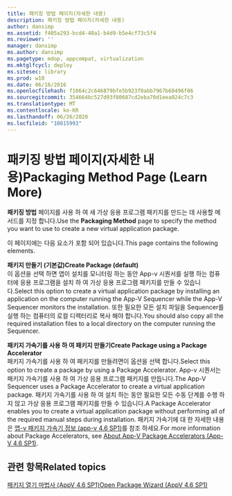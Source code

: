 ```yaml
---
title: 패키징 방법 페이지(자세한 내용)
description: 패키징 방법 페이지(자세한 내용)
author: dansimp
ms.assetid: f405a293-bcd4-48a1-b4d9-b5e4cf73c5f4
ms.reviewer: ''
manager: dansimp
ms.author: dansimp
ms.pagetype: mdop, appcompat, virtualization
ms.mktglfcycl: deploy
ms.sitesec: library
ms.prod: w10
ms.date: 06/16/2016
ms.openlocfilehash: f1064c2c646879bfe5b923f0abb7967b68496f06
ms.sourcegitcommit: 354664bc527d93f80687cd2eba70d1eea024c7c3
ms.translationtype: MT
ms.contentlocale: ko-KR
ms.lasthandoff: 06/26/2020
ms.locfileid: "10815993"
---
```

# <span data-ttu-id="70574-103">패키징 방법 페이지(자세한 내용)</span><span class="sxs-lookup"><span data-stu-id="70574-103">Packaging Method Page (Learn More)</span></span>


<span data-ttu-id="70574-104">**패키징 방법** 페이지를 사용 하 여 새 가상 응용 프로그램 패키지를 만드는 데 사용할 메서드를 지정 합니다.</span><span class="sxs-lookup"><span data-stu-id="70574-104">Use the **Packaging Method** page to specify the method you want to use to create a new virtual application package.</span></span>

<span data-ttu-id="70574-105">이 페이지에는 다음 요소가 포함 되어 있습니다.</span><span class="sxs-lookup"><span data-stu-id="70574-105">This page contains the following elements.</span></span>

<a href="" id="create-package--default-"></a>**<span data-ttu-id="70574-106">패키지 만들기 (기본값)</span><span class="sxs-lookup"><span data-stu-id="70574-106">Create Package (default)</span></span>**  
<span data-ttu-id="70574-107">이 옵션을 선택 하면 앱이 설치를 모니터링 하는 동안 App-v 시퀀서를 실행 하는 컴퓨터에 응용 프로그램을 설치 하 여 가상 응용 프로그램 패키지를 만들 수 있습니다.</span><span class="sxs-lookup"><span data-stu-id="70574-107">Select this option to create a virtual application package by installing an application on the computer running the App-V Sequencer while the App-V Sequencer monitors the installation.</span></span> <span data-ttu-id="70574-108">또한 필요한 모든 설치 파일을 Sequencer를 실행 하는 컴퓨터의 로컬 디렉터리로 복사 해야 합니다.</span><span class="sxs-lookup"><span data-stu-id="70574-108">You should also copy all the required installation files to a local directory on the computer running the Sequencer.</span></span>

<a href="" id="create-package-using-a-package-accelerator"></a>**<span data-ttu-id="70574-109">패키지 가속기를 사용 하 여 패키지 만들기</span><span class="sxs-lookup"><span data-stu-id="70574-109">Create Package using a Package Accelerator</span></span>**  
<span data-ttu-id="70574-110">패키지 가속기를 사용 하 여 패키지를 만들려면이 옵션을 선택 합니다.</span><span class="sxs-lookup"><span data-stu-id="70574-110">Select this option to create a package by using a Package Accelerator.</span></span> <span data-ttu-id="70574-111">App-v 시퀀서는 패키지 가속기를 사용 하 여 가상 응용 프로그램 패키지를 만듭니다.</span><span class="sxs-lookup"><span data-stu-id="70574-111">The App-V Sequencer uses a Package Accelerator to create a virtual application package.</span></span> <span data-ttu-id="70574-112">패키지 가속기를 사용 하 여 설치 하는 동안 필요한 모든 수동 단계를 수행 하지 않고 가상 응용 프로그램 패키지를 만들 수 있습니다.</span><span class="sxs-lookup"><span data-stu-id="70574-112">A Package Accelerator enables you to create a virtual application package without performing all of the required manual steps during installation.</span></span> <span data-ttu-id="70574-113">패키지 가속기에 대 한 자세한 내용은 [앱-v 패키지 가속기 정보 (app-v 4.6 SP1)](about-app-v-package-accelerators--app-v-46-sp1-.md)를 참조 하세요.</span><span class="sxs-lookup"><span data-stu-id="70574-113">For more information about Package Accelerators, see [About App-V Package Accelerators (App-V 4.6 SP1)](about-app-v-package-accelerators--app-v-46-sp1-.md).</span></span>

## <span data-ttu-id="70574-114">관련 항목</span><span class="sxs-lookup"><span data-stu-id="70574-114">Related topics</span></span>


[<span data-ttu-id="70574-115">패키지 열기 마법사 (AppV 4.6 SP1)</span><span class="sxs-lookup"><span data-stu-id="70574-115">Open Package Wizard (AppV 4.6 SP1)</span></span>](open-package-wizard---appv-46-sp1-.md)

 

 





